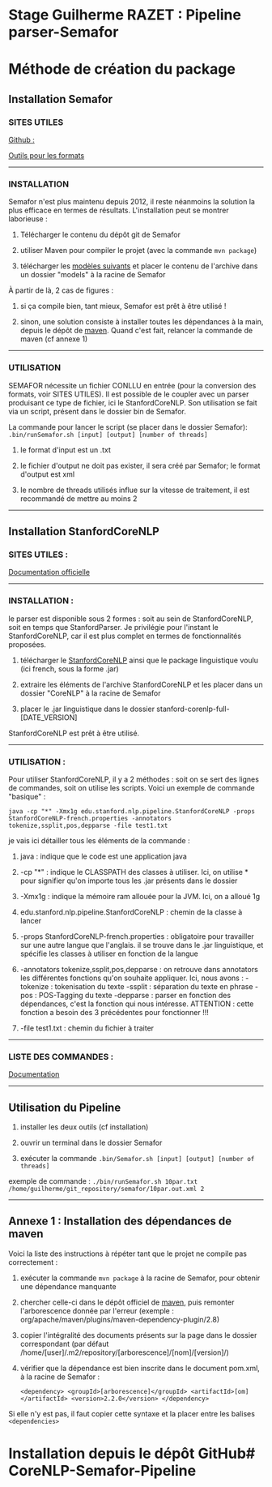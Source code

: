 # Stage Guilherme RAZET : Pipeline parser-Semafor

# Méthode de création du package

## Installation Semafor

### SITES UTILES

[Github :](https://github.com/Noahs-ARK/semafor)

[Outils pour les formats](https://github.com/UniversalDependencies/tools)

----------------------------------------------------------------
### INSTALLATION

Semafor n'est plus maintenu depuis 2012, il reste néanmoins la solution la plus efficace en termes de résultats. L'installation peut se montrer laborieuse :

1. Télécharger le contenu du dépôt git de Semafor

2. utiliser Maven pour compiler le projet (avec la commande `mvn package`)

3. télécharger les [modèles suivants](http://www.ark.cs.cmu.edu/SEMAFOR/semafor_malt_model_20121129.tar.gz) et placer le contenu de l'archive dans un dossier "models" à la racine de Semafor

À partir de là, 2 cas de figures :

1. si ça compile bien, tant mieux, Semafor est prêt à être utilisé !

2. sinon, une solution consiste à installer toutes les dépendances à la main, depuis le dépôt de [maven](https://repo.maven.apache.org/maven2/). Quand c'est fait, relancer la commande de maven (cf annexe 1)

----------------------------------------------------------------
### UTILISATION

SEMAFOR nécessite un fichier CONLLU en entrée (pour la conversion des formats, voir SITES UTILES). Il est possible de le coupler avec un parser produisant ce type de fichier, ici le StanfordCoreNLP. Son utilisation se fait via un script, présent dans le dossier bin de Semafor.

La commande pour lancer le script (se placer dans le dossier Semafor): `.bin/runSemafor.sh [input] [output] [number of threads]`

1. le format d'input est un .txt

2. le fichier d'output ne doit pas exister, il sera créé par Semafor; le format d'output est xml

3. le nombre de threads utilisés influe sur la vitesse de traitement, il est recommandé de mettre au moins 2

----------------------------------------------------------------
## Installation StanfordCoreNLP

### SITES UTILES :

[Documentation officielle](https://stanfordnlp.github.io/CoreNLP/index.html)

----------------------------------------------------------------
### INSTALLATION :

le parser est disponible sous 2 formes : soit au sein de StanfordCoreNLP, soit en temps que StanfordParser. Je privilégie pour l'instant le StanfordCoreNLP, car il est plus complet en termes de fonctionnalités proposées.


1. télécharger le [StanfordCoreNLP](https://stanfordnlp.github.io/CoreNLP/index.html#download) ainsi que le package linguistique voulu (ici french, sous la forme .jar)

2. extraire les éléments de l'archive StanfordCoreNLP et les placer dans un dossier "CoreNLP" à la racine de Semafor

3. placer le .jar linguistique dans le dossier stanford-corenlp-full-[DATE_VERSION]


StanfordCoreNLP est prêt à être utilisé.

----------------------------------------------------------------
### UTILISATION :

Pour utiliser StanfordCoreNLP, il y a 2 méthodes : soit on se sert des lignes de commandes, soit on utilise les scripts. Voici un exemple de commande "basique" :


	java -cp "*" -Xmx1g edu.stanford.nlp.pipeline.StanfordCoreNLP -props StanfordCoreNLP-french.properties -annotators tokenize,ssplit,pos,depparse -file test1.txt


je vais ici détailler tous les éléments de la commande :


1. java : indique que le code est une application java

2. -cp "\*" : indique le CLASSPATH des classes à utiliser. Ici, on utilise * pour signifier qu'on importe tous les .jar présents dans le dossier

3. -Xmx1g : indique la mémoire ram allouée pour la JVM. Ici, on a alloué 1g

4. edu.stanford.nlp.pipeline.StanfordCoreNLP : chemin de la classe à lancer

5. -props StanfordCoreNLP-french.properties : obligatoire pour travailler sur une autre langue que l'anglais. il se trouve dans le .jar linguistique, et spécifie les classes à utiliser en fonction de la langue

6. -annotators tokenize,ssplit,pos,depparse : on retrouve dans annotators les différentes fonctions qu'on souhaite appliquer. Ici, nous avons :
	-tokenize : tokenisation du texte
	-ssplit : séparation du texte en phrase
	-pos : POS-Tagging du texte
	-depparse : parser en fonction des dépendances, c'est la fonction qui nous intéresse. ATTENTION : cette fonction a besoin des 3 précédentes pour fonctionner !!!

7. -file test1.txt : chemin du fichier à traiter

----------------------------------------------------------------
### LISTE DES COMMANDES :

[Documentation](https://stanfordnlp.github.io/CoreNLP/cmdline.html)

----------------------------------------------------------------
## Utilisation du Pipeline

1. installer les deux outils (cf installation)

2. ouvrir un terminal dans le dossier Semafor

3. exécuter la commande `.bin/Semafor.sh [input] [output] [number of threads]`

exemple de commande : `./bin/runSemafor.sh 10par.txt /home/guilherme/git_repository/semafor/10par.out.xml 2`

----------------------------------------------------------------
## Annexe 1 : Installation des dépendances de maven

Voici la liste des instructions à répéter tant que le projet ne compile pas correctement :

1. exécuter la commande `mvn package` à la racine de Semafor, pour obtenir une dépendance manquante

2. chercher celle-ci dans le dépôt officiel de [maven](https://repo.maven.apache.org/maven2/), puis remonter l'arborescence donnée par l'erreur (exemple : org/apache/maven/plugins/maven-dependency-plugin/2.8)

3. copier l'intégralité des documents présents sur la page dans le dossier correspondant (par défaut /home/[user]/.m2/repository/[arborescence]/[nom]/[version]/)

4. vérifier que la dépendance est bien inscrite dans le document pom.xml, à la racine de Semafor : 

	`<dependency>
	    <groupId>[arborescence]</groupId>
	    <artifactId>[om]</artifactId>
	    <version>2.2.0</version>
	</dependency>`

Si elle n'y est pas, il faut copier cette syntaxe et la placer entre les balises `<dependencies>`

# Installation depuis le dépôt GitHub# CoreNLP-Semafor-Pipeline
